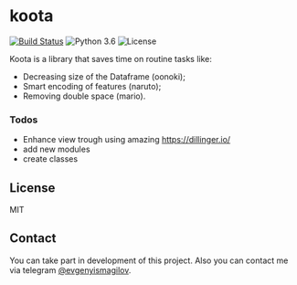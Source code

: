 <!-- Yandex.Metrika counter -->
<script type="text/javascript" >
   (function(m,e,t,r,i,k,a){m[i]=m[i]||function(){(m[i].a=m[i].a||[]).push(arguments)};
   m[i].l=1*new Date();k=e.createElement(t),a=e.getElementsByTagName(t)[0],k.async=1,k.src=r,a.parentNode.insertBefore(k,a)})
   (window, document, "script", "https://mc.yandex.ru/metrika/tag.js", "ym");

   ym(57488020, "init", {
        clickmap:true,
        trackLinks:true,
        accurateTrackBounce:true,
        webvisor:true,
        ecommerce:"dataLayer"
   });
</script>
<noscript><div><img src="https://mc.yandex.ru/watch/57488020" style="position:absolute; left:-9999px;" alt="" /></div></noscript>
<!-- /Yandex.Metrika counter -->
# koota


[![Build Status](https://travis-ci.org/joemccann/dillinger.svg?branch=master)](https://travis-ci.org/joemccann/dillinger)  ![Python 3.6](https://img.shields.io/badge/Python-3.7-blue.svg) ![License](https://img.shields.io/badge/Code%20License-MIT-blue.svg)


Koota is a library that saves time on routine tasks like:
 - Decreasing size of the Dataframe (oonoki);
  - Smart encoding of features (naruto);
  - Removing double space (mario).

### Todos

 - Enhance view trough using amazing https://dillinger.io/
 - add new modules
 - create classes

License
----

MIT

## Contact

You can take part in development of this project. Also you can contact me via telegram [@evgenyismagilov](https://t.me/evgenyismagilov).

